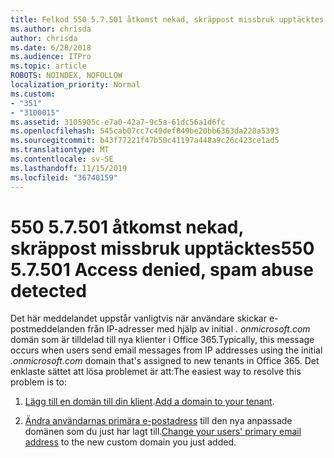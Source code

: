 ```yaml
---
title: Felkod 550 5.7.501 åtkomst nekad, skräppost missbruk upptäcktes
ms.author: chrisda
author: chrisda
ms.date: 6/28/2018
ms.audience: ITPro
ms.topic: article
ROBOTS: NOINDEX, NOFOLLOW
localization_priority: Normal
ms.custom:
- "351"
- "3100015"
ms.assetid: 3105905c-e7a0-42a7-9c5a-61dc56a1d6fc
ms.openlocfilehash: 545cab07cc7c49def849be20bb6363da228a5393
ms.sourcegitcommit: b43f77221f47b50c41197a448a9c26c423ce1ad5
ms.translationtype: MT
ms.contentlocale: sv-SE
ms.lasthandoff: 11/15/2019
ms.locfileid: "36740159"
---
```

# <a name="550-57501-access-denied-spam-abuse-detected"></a><span data-ttu-id="80c08-102">550 5.7.501 åtkomst nekad, skräppost missbruk upptäcktes</span><span class="sxs-lookup"><span data-stu-id="80c08-102">550 5.7.501 Access denied, spam abuse detected</span></span>

<span data-ttu-id="80c08-103">Det här meddelandet uppstår vanligtvis när användare skickar e-postmeddelanden från IP-adresser med hjälp av initial *. onmicrosoft.com* domän som är tilldelad till nya klienter i Office 365.</span><span class="sxs-lookup"><span data-stu-id="80c08-103">Typically, this message occurs when users send email messages from IP addresses using the initial *.onmicrosoft.com* domain that's assigned to new tenants in Office 365.</span></span> <span data-ttu-id="80c08-104">Det enklaste sättet att lösa problemet är att:</span><span class="sxs-lookup"><span data-stu-id="80c08-104">The easiest way to resolve this problem is to:</span></span>

1. <span data-ttu-id="80c08-105">[Lägg till en domän till din klient](https://docs.microsoft.com//office365/admin/setup/add-domain).</span><span class="sxs-lookup"><span data-stu-id="80c08-105">[Add a domain to your tenant](https://docs.microsoft.com//office365/admin/setup/add-domain).</span></span>

2. <span data-ttu-id="80c08-106">[Ändra användarnas primära e-postadress](https://docs.microsoft.com//office365/admin/add-users/change-a-user-name-and-email-address) till den nya anpassade domänen som du just har lagt till.</span><span class="sxs-lookup"><span data-stu-id="80c08-106">[Change your users' primary email address](https://docs.microsoft.com//office365/admin/add-users/change-a-user-name-and-email-address) to the new custom domain you just added.</span></span>
